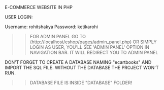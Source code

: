 E-COMMERCE WEBSITE IN PHP 

USER LOGIN:

Username: rohitshakya
Password: ketikarohi


>>FOR ADMIN PANEL GO TO (http://localhost/eshop/pages/admin_panel.php)
OR SIMPLY LOGIN AS USER, YOU'LL SEE 'ADMIN PANEL' OPTION IN NAVIGATION BAR. IT WILL REDIRECT YOU TO ADMIN PANEL

DON'T FORGET TO CREATE A DATABASE NAMING "ecartbooks" AND IMPORT THE SQL FILE.
WITHOUT THE DATABASE THE PROJECT WON'T RUN.

>>DATABASE FILE IS INSIDE "DATABASE" FOLDER!
